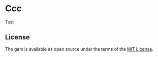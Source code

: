 # Ccc
Test

## License

The gem is available as open source under the terms of the [MIT License](http://opensource.org/licenses/MIT).

